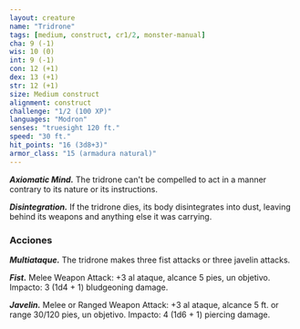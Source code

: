 ```yaml
---
layout: creature
name: "Tridrone"
tags: [medium, construct, cr1/2, monster-manual]
cha: 9 (-1)
wis: 10 (0)
int: 9 (-1)
con: 12 (+1)
dex: 13 (+1)
str: 12 (+1)
size: Medium construct
alignment: construct
challenge: "1/2 (100 XP)"
languages: "Modron"
senses: "truesight 120 ft."
speed: "30 ft."
hit_points: "16 (3d8+3)"
armor_class: "15 (armadura natural)"
---
```


***Axiomatic Mind.*** The tridrone can't be compelled to act in a manner contrary to its nature or its instructions.

***Disintegration.*** If the tridrone dies, its body disintegrates into dust, leaving behind its weapons and anything else it was carrying.

### Acciones

***Multiataque.*** The tridrone makes three fist attacks or three javelin attacks.

***Fist.*** Melee Weapon Attack: +3 al ataque, alcance 5 pies, un objetivo. Impacto: 3 (1d4 + 1) bludgeoning damage.

***Javelin.*** Melee or Ranged Weapon Attack: +3 al ataque, alcance 5 ft. or range 30/120 pies, un objetivo. Impacto: 4 (1d6 + 1) piercing damage.